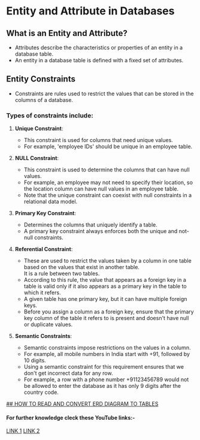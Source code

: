 # Entity and Attribute in Databases

## What is an Entity and Attribute?

- Attributes describe the characteristics or properties of an entity in a database table.  
- An entity in a database table is defined with a fixed set of attributes.

## Entity Constraints

- Constraints are rules used to restrict the values that can be stored in the columns of a database.

### Types of constraints include:

1. **Unique Constraint**:
   - This constraint is used for columns that need unique values.  
   - For example, 'employee IDs' should be unique in an employee table.

2. **NULL Constraint**:
   - This constraint is used to determine the columns that can have null values.  
   - For example, an employee may not need to specify their location, so the location column can have null values in an employee table.  
   - Note that the unique constraint can coexist with null constraints in a relational data model.

3. **Primary Key Constraint**:
   - Determines the columns that uniquely identify a table.  
   - A primary key constraint always enforces both the unique and not-null constraints.

4. **Referential Constraint**:
   - These are used to restrict the values taken by a column in one table based on the values that exist in another table.  
   It is a rule between two tables.  
   - According to this rule, the value that appears as a foreign key in a table is valid only if it also appears as a primary key in the table to which it refers.  
   - A given table has one primary key, but it can have multiple foreign keys.  
   - Before you assign a column as a foreign key, ensure that the primary key column of the table it refers to is present and doesn't have null or duplicate values.

5. **Semantic Constraints**: 
   - Semantic constraints impose restrictions on the values in a column.  
   - For example, all mobile numbers in India start with +91, followed by 10 digits.  
   - Using a semantic constraint for this requirement ensures that we don't get incorrect data for any row.  
   - For example, a row with a phone number +91123456789 would not be allowed to enter the database as it has only 9 digits after the country code.
  
[## HOW TO READ AND CONVERT ERD DIAGRAM TO TABLES ](https://github.com/Bibek417/SQL-Proficiency/blob/main/How%20to%20read%20and%20Convert%20Erd%20Diagrma%20to%20tables.pdf)

#### For further knowledge cleck these YouTube links:- 
[LINK 1](https://www.youtube.com/watch?v=_xHl2gpoXqI&t=1050s)
[LINK 2](https://www.youtube.com/watch?v=gbVev8RuZLg)



